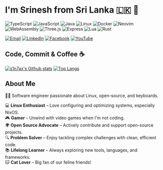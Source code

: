 # I'm Srinesh from Sri Lanka 🇱🇰 👋  

![TypeScript](https://img.shields.io/badge/TypeScript-3178C6?style=for-the-badge&logo=typescript&logoColor=white) ![JavaScript](https://img.shields.io/badge/JavaScript-F7DF1E?style=for-the-badge&logo=javascript&logoColor=black) ![Java](https://img.shields.io/badge/Java-007396?style=for-the-badge&logo=java&logoColor=white) ![Linux](https://img.shields.io/badge/Linux-FCC624?style=for-the-badge&logo=linux&logoColor=black) ![Docker](https://img.shields.io/badge/Docker-2496ED?style=for-the-badge&logo=docker&logoColor=white) ![Neovim](https://img.shields.io/badge/Neovim-57A143?style=for-the-badge&logo=neovim&logoColor=white) ![WebAssembly](https://img.shields.io/badge/WebAssembly-654FF0?style=for-the-badge&logo=webassembly&logoColor=white) ![Three.js](https://img.shields.io/badge/Three.js-000000?style=for-the-badge&logo=three.js&logoColor=white) ![Express](https://img.shields.io/badge/Express-000000?style=for-the-badge&logo=express&logoColor=white) ![Lua](https://img.shields.io/badge/Lua-2C2D72?style=for-the-badge&logo=lua&logoColor=white) ![Rust](https://img.shields.io/badge/Rust-000000?style=for-the-badge&logo=rust&logoColor=white)

[![Email](https://img.shields.io/badge/Email-D14836?style=for-the-badge&logo=gmail&logoColor=white)](mailto:srineshnisala@gmail.com)
[![LinkedIn](https://img.shields.io/badge/LinkedIn-0077B5?style=for-the-badge&logo=linkedin&logoColor=white)](https://www.linkedin.com/in/srinesh-nisala/)
[![Facebook](https://img.shields.io/badge/Facebook-1877F2?style=for-the-badge&logo=facebook&logoColor=white)](https://web.facebook.com/s1n7ax)
[![YouTube](https://img.shields.io/badge/YouTube-FF0000?style=for-the-badge&logo=youtube&logoColor=white)](https://www.youtube.com/@s1n7ax)

## Code, Commit & Coffee ☕  

[![s1n7ax's Github stats](https://github-readme-stats.vercel.app/api?username=s1n7ax&theme=gradient&bg_color=45,fecaca,fef08a&text_color=000000&title_color=000000)](https://github.com/s1n7ax) [![Top Langs](https://github-readme-stats.vercel.app/api/top-langs/?username=s1n7ax&layout=compact&theme=gradient&bg_color=45,fecaca,fef08a&text_color=000000&title_color=000000)](https://github.com/s1n7ax)  

## About Me  

👨‍💻 Software engineer passionate about Linux, open-source, and keyboards.  

💻 **Linux Enthusiast** – Love configuring and optimizing systems, especially NixOS.  
🎮 **Gamer** – Unwind with video games when I'm not coding.  
🌍 **Open Source Advocate** – Actively contribute and support open-source projects.  
🔍 **Problem Solver** – Enjoy tackling complex challenges with clean, efficient code.  
📚 **Lifelong Learner** – Always exploring new tools, languages, and frameworks.  
🐱 **Cat Lover** – Big fan of our feline friends!  
